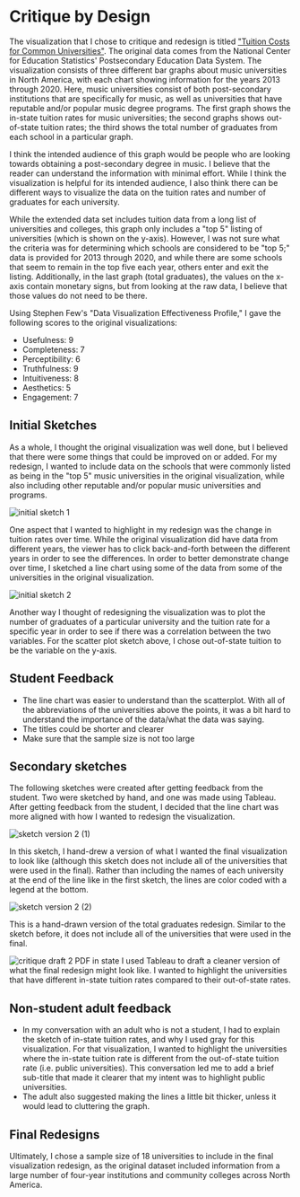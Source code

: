 # Critique by Design
The visualization that I chose to critique and redesign is titled ["Tuition Costs for Common Universities"](https://datausa.io/profile/cip/music?tuition-measure-tuition_costs=inStateMeasure#tuition_costs). The original data comes from the National Center for Education Statistics' Postsecondary Education Data System. The visualization consists of three different bar graphs about music universities in North America, with each chart showing information for the years 2013 through 2020. Here, music universities consist of both post-secondary institutions that are specifically for music, as well as universities that have reputable and/or popular music degree programs. The first graph shows the in-state tuition rates for music universities; the second graphs shows out-of-state tuition rates; the third shows the total number of graduates from each school in a particular graph.

I think the intended audience of this graph would be people who are looking towards obtaining a post-secondary degree in music. I believe that the reader can understand the information with minimal effort. While I think the visualization is helpful for its intended audience, I also think there can be different ways to visualize the data on the tuition rates and number of graduates for each university.

While the extended data set includes tuition data from a long list of universities and colleges, this graph only includes a "top 5" listing of universities (which is shown on the y-axis). However, I was not sure what the criteria was for determining which schools are considered to be "top 5;" data is provided for 2013 through 2020, and while there are some schools that seem to remain in the top five each year, others enter and exit the listing. Additionally, in the last graph (total graduates), the values on the x-axis contain monetary signs, but from looking at the raw data, I believe that those values do not need to be there.

Using Stephen Few's "Data Visualization Effectiveness Profile," I gave the following scores to the original visualizations:
- Usefulness: 9
- Completeness: 7
- Perceptibility: 6
- Truthfulness: 9
- Intuitiveness: 8
- Aesthetics: 5
- Engagement: 7

## Initial Sketches 
As a whole, I thought the original visualization was well done, but I believed that there were some things that could be improved on or added. For my redesign, I wanted to include data on the schools that were commonly listed as being in the "top 5" music universities in the original visualization, while also including other reputable and/or popular music universities and programs.

![initial sketch 1](https://user-images.githubusercontent.com/122955915/217414331-fc974ad7-f127-4616-bc82-c77ce424ebd3.jpg)

One aspect that I wanted to highlight in my redesign was the change in tuition rates over time. While the original visualization did have data from different years, the viewer has to click back-and-forth between the different years in order to see the differences. In order to better demonstrate change over time, I sketched a line chart using some of the data from some of the universities in the original visualization.

![initial sketch 2](https://user-images.githubusercontent.com/122955915/217414541-4bbdb2d4-5271-4f88-b88e-f003e32d7d5f.jpg)

Another way I thought of redesigning the visualization was to plot the number of graduates of a particular university and the tuition rate for a specific year in order to see if there was a correlation between the two variables. For the scatter plot sketch above, I chose out-of-state tuition to be the variable on the y-axis.

## Student Feedback 
- The line chart was easier to understand than the scatterplot. With all of the abbreviations of the universities above the points, it was a bit hard to understand the importance of the data/what the data was saying.
- The titles could be shorter and clearer
- Make sure that the sample size is not too large 

## Secondary sketches
The following sketches were created after getting feedback from the student. Two were sketched by hand, and one was made using Tableau. After getting feedback from the student, I decided that the line chart was more aligned with how I wanted to redesign the visualization.

![sketch version 2 (1)](https://user-images.githubusercontent.com/122955915/217416930-9943cf8e-d43c-4856-b000-e17c37e8929f.jpg)

In this sketch, I hand-drew a version of what I wanted the final visualization to look like (although this sketch does not include all of the universities that were used in the final). Rather than including the names of each university at the end of the line like in the first sketch, the lines are color coded with a legend at the bottom.

![sketch version 2 (2)](https://user-images.githubusercontent.com/122955915/217416961-d4754215-f520-4406-8503-629d0dc26d57.jpg)

This is a hand-drawn version of the total graduates redesign. Similar to the sketch before, it does not include all of the universities that were used in the final. 

![critique draft 2 PDF in state](https://user-images.githubusercontent.com/122955915/217416990-94a3f59d-0cac-47df-9821-9959acbce97a.jpg)
I used Tableau to draft a cleaner version of what the final redesign might look like. I wanted to highlight the universities that have different in-state tuition rates compared to their out-of-state rates.

## Non-student adult feedback
- In my conversation with an adult who is not a student, I had to explain the sketch of in-state tuition rates, and why I used gray for this visualization. For that visualization, I wanted to highlight the universities where the in-state tuition rate is different from the out-of-state tuition rate (i.e. public universities). This conversation led me to add a brief sub-title that made it clearer that my intent was to highlight public universities.
- The adult also suggested making the lines a little bit thicker, unless it would lead to cluttering the graph.

## Final Redesigns
Ultimately, I chose a sample size of 18 universities to include in the final visualization redesign, as the original dataset included information from a large number of four-year institutions and community colleges across North America. 
